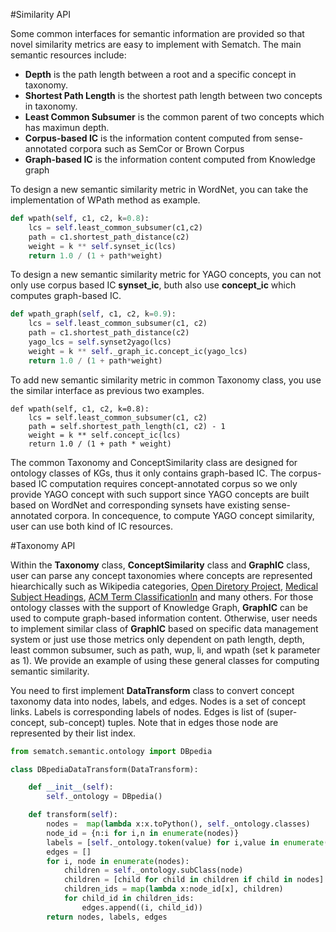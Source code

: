  
#Similarity API

Some common interfaces for semantic information are provided so that novel similarity metrics are easy to implement with Sematch. The main semantic resources include:

- **Depth** is the path length between a root and a specific concept in taxonomy.
- **Shortest Path Length** is the shortest path length between two concepts in taxonomy.
- **Least Common Subsumer** is the common parent of two concepts which has maximun depth.
- **Corpus-based IC** is the information content computed from sense-annotated corpora such as SemCor or Brown Corpus
- **Graph-based IC** is the information content computed from Knowledge graph

To design a new semantic similarity metric in WordNet, you can take the implementation of WPath method as example.

```Python
def wpath(self, c1, c2, k=0.8):
    lcs = self.least_common_subsumer(c1,c2)
    path = c1.shortest_path_distance(c2)
    weight = k ** self.synset_ic(lcs)
    return 1.0 / (1 + path*weight)
```

To design a new semantic similarity metric for YAGO concepts, you can not only use corpus based IC **synset_ic**, buth also use **concept_ic** which computes graph-based IC.

```Python
def wpath_graph(self, c1, c2, k=0.9):
    lcs = self.least_common_subsumer(c1, c2)
    path = c1.shortest_path_distance(c2)
    yago_lcs = self.synset2yago(lcs)
    weight = k ** self._graph_ic.concept_ic(yago_lcs)
    return 1.0 / (1 + path*weight)
```

To add new semantic similarity metric in common Taxonomy class, you use the similar interface as previous two examples.

```
def wpath(self, c1, c2, k=0.8):
    lcs = self.least_common_subsumer(c1, c2)
    path = self.shortest_path_length(c1, c2) - 1
    weight = k ** self.concept_ic(lcs)
    return 1.0 / (1 + path * weight)
```
The common Taxonomy and ConceptSimilarity class are designed for ontology classes of KGs, thus it only contains graph-based IC. The corpus-based IC computation requires concept-annotated corpus so we only provide YAGO concept with such support since YAGO concepts are built based on WordNet and corresponding synsets have existing sense-annotated corpora. In concequence, to compute YAGO concept similarity, user can use both kind of IC resources.


#Taxonomy API

Within the **Taxonomy** class, **ConceptSimilarity** class and **GraphIC** class, user can parse any concept taxonomies where 
concepts are represented hiearchically such as Wikipedia categories, [Open Diretory Project](https://www.dmoz.org/), [Medical Subject Headings](https://www.nlm.nih.gov/mesh/), [ACM Term ClassificationIn](https://www.acm.org/publications/class-2012) and many others. For those ontology classes with the support of Knowledge Graph, **GraphIC** can be used to compute graph-based information content. Otherwise, user needs to implement similar class of **GraphIC** based on specific data management system or just use those metrics only dependent on path length, depth, least common subsumer, such as path, wup, li, and wpath (set k parameter as 1).  We provide an example of using these general classes for computing semantic similarity.

You need to first implement **DataTransform** class to convert concept taxonomy data into nodes, labels, and edges. Nodes is a set of concept links. Labels is corresponding labels of nodes. Edges is list of (super-concept, sub-concept) tuples. Note that in edges those node are represented by their list index. 


```python
from sematch.semantic.ontology import DBpedia

class DBpediaDataTransform(DataTransform):

    def __init__(self):
        self._ontology = DBpedia()

    def transform(self):
        nodes =  map(lambda x:x.toPython(), self._ontology.classes)
        node_id = {n:i for i,n in enumerate(nodes)}
        labels = [self._ontology.token(value) for i,value in enumerate(self._ontology.classes)]
        edges = []
        for i, node in enumerate(nodes):
            children = self._ontology.subClass(node)
            children = [child for child in children if child in nodes]
            children_ids = map(lambda x:node_id[x], children)
            for child_id in children_ids:
                edges.append((i, child_id))
        return nodes, labels, edges

```



